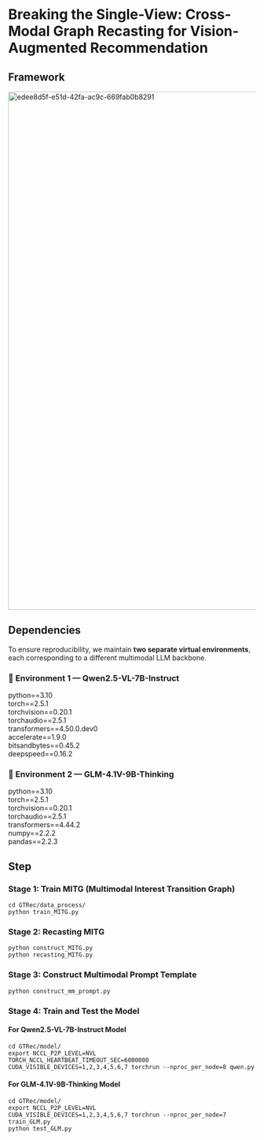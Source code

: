 # Breaking the Single-View: Cross-Modal Graph Recasting for Vision-Augmented Recommendation
## Framework
<img width="2856" height="1052" alt="edee8d5f-e51d-42fa-ac9c-669fab0b8291" src="https://github.com/user-attachments/assets/a7033603-83e6-4ed9-a9a7-0817add1abfc" />

## Dependencies

To ensure reproducibility, we maintain **two separate virtual environments**, each corresponding to a different multimodal LLM backbone.

### 🧩 Environment 1 — Qwen2.5-VL-7B-Instruct

python==3.10  
torch==2.5.1  
torchvision==0.20.1  
torchaudio==2.5.1  
transformers==4.50.0.dev0  
accelerate==1.9.0  
bitsandbytes==0.45.2  
deepspeed==0.16.2  

### 🧠 Environment 2 — GLM-4.1V-9B-Thinking

python==3.10  
torch==2.5.1  
torchvision==0.20.1  
torchaudio==2.5.1  
transformers==4.44.2  
numpy==2.2.2  
pandas==2.2.3 


## Step  
### Stage 1: Train MITG (Multimodal Interest Transition Graph)

```
cd GTRec/data_process/
python train_MITG.py
```

### Stage 2: Recasting MITG

```
python construct_MITG.py
python recasting_MITG.py
```

### Stage 3: Construct Multimodal Prompt Template 

```
python construct_mm_prompt.py
```


### Stage 4: Train and Test the Model 
#### For Qwen2.5-VL-7B-Instruct Model
```
cd GTRec/model/
export NCCL_P2P_LEVEL=NVL
TORCH_NCCL_HEARTBEAT_TIMEOUT_SEC=6000000 CUDA_VISIBLE_DEVICES=1,2,3,4,5,6,7 torchrun --nproc_per_node=8 qwen.py
```

#### For GLM-4.1V-9B-Thinking Model
```
cd GTRec/model/
export NCCL_P2P_LEVEL=NVL
CUDA_VISIBLE_DEVICES=1,2,3,4,5,6,7 torchrun --nproc_per_node=7 train_GLM.py
python test_GLM.py
```

